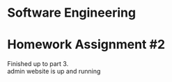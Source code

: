 # Software Engineering
# Homework Assignment #2
Finished up to part 3.  
admin website is up and running
